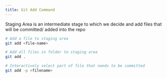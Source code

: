 ```yaml
---
title: Git Add Command
---
```


Staging Area is an intermediate stage to which we decide and add files that will be committed/ added into the repo

````bash
# Add a file to staging area
git add <file-name> 

# Add all files in folder to staging area
git add . 		

# Interactively select part of file that needs to be committed
git add -p <filename> 			
````